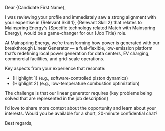 ﻿Dear {Candidate First Name},

I was reviewing your profile and immediately saw a strong alignment with your expertise in {Relevant Skill 1}, {Relevant Skill 2} that relates to Mainspring Energy's {Specific technology related Match with Mainspring Energy}, would be a game-changer for our {Job Title} role.

At Mainspring Energy, we’re transforming how power is generated with our breakthrough Linear Generator — a fuel-flexible, low-emission platform that’s redefining local power generation for data centers, EV charging, commercial facilities, and grid-scale operations.

Key aspects from your experience that resonate:
- {Highlight 1} (e.g., software-controlled piston dynamics)
- {Highlight 2} (e.g., low-temperature combustion optimization)

The challenge is that our linear generator requires {key problems being solved that are represented in the job description} 

I’d love to share more context about the opportunity and learn about your interests. Would you be available for a short, 20-minute confidential chat?

Best regards,
